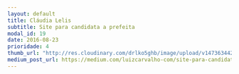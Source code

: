 ```yaml
---
layout: default
title: Cláudia Lelis
subtitle: Site para candidata a prefeita
modal_id: 19
date: 2016-08-23
prioridade: 4
thumb_url: "http://res.cloudinary.com/drlko5ghb/image/upload/v1473634422/xue5yk6qf1itvhjtvrtp.png"
medium_post_url: https://medium.com/luizcarvalho-com/site-para-candidata-cl%C3%A1udia-l%C3%A9lis-44ca869f6e40
---
```


